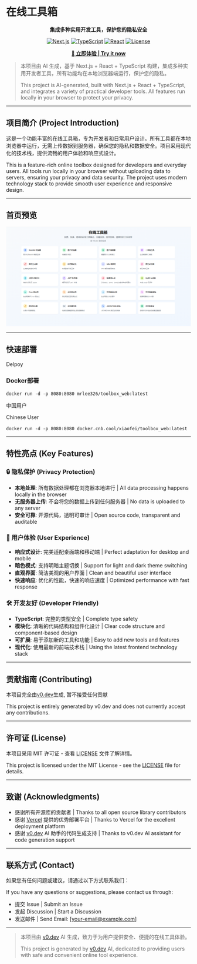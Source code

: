 # 在线工具箱

<div align="center">

**集成多种实用开发工具，保护您的隐私安全**

[![Next.js](https://img.shields.io/badge/Next.js-13-black?style=flat-square&logo=next.js)](https://nextjs.org/)
[![TypeScript](https://img.shields.io/badge/TypeScript-5-blue?style=flat-square&logo=typescript)](https://www.typescriptlang.org/)
[![React](https://img.shields.io/badge/React-18-61dafb?style=flat-square&logo=react)](https://reactjs.org/)
[![License](https://img.shields.io/badge/License-MIT-green?style=flat-square)](LICENSE)

**[🚀 立即体验 | Try it now](https://tool.lixf.ink/)**

</div>

> 本项目由 AI 生成，基于 Next.js + React + TypeScript 构建，集成多种实用开发者工具，所有功能均在本地浏览器端运行，保护您的隐私。
> 
> This project is AI-generated, built with Next.js + React + TypeScript, and integrates a variety of practical developer tools. All features run locally in your browser to protect your privacy.



---

## 项目简介 (Project Introduction)

这是一个功能丰富的在线工具箱，专为开发者和日常用户设计。所有工具都在本地浏览器中运行，无需上传数据到服务器，确保您的隐私和数据安全。项目采用现代化的技术栈，提供流畅的用户体验和响应式设计。

This is a feature-rich online toolbox designed for developers and everyday users. All tools run locally in your browser without uploading data to servers, ensuring your privacy and data security. The project uses modern technology stack to provide smooth user experience and responsive design.

---

## 首页预览

![首页](images/index.png)

---

## 快速部署

Delpoy

### Docker部署

```
docker run -d -p 8080:8080 mrlee326/toolbox_web:latest
```


中国用户

Chinese User

```
docker run -d -p 8080:8080 docker.cnb.cool/xiaofei/toolbox_web:latest
```

---

## 特性亮点 (Key Features)

### 🔒 隐私保护 (Privacy Protection)
- **本地处理**: 所有数据处理都在浏览器本地进行 | All data processing happens locally in the browser
- **无服务器上传**: 不会将您的数据上传到任何服务器 | No data is uploaded to any server
- **安全可靠**: 开源代码，透明可审计 | Open source code, transparent and auditable

### 🎨 用户体验 (User Experience)
- **响应式设计**: 完美适配桌面端和移动端 | Perfect adaptation for desktop and mobile
- **暗色模式**: 支持明暗主题切换 | Support for light and dark theme switching
- **直观界面**: 简洁美观的用户界面 | Clean and beautiful user interface
- **快速响应**: 优化的性能，快速的响应速度 | Optimized performance with fast response

### 🛠️ 开发友好 (Developer Friendly)
- **TypeScript**: 完整的类型安全 | Complete type safety
- **模块化**: 清晰的代码结构和组件化设计 | Clear code structure and component-based design
- **可扩展**: 易于添加新的工具和功能 | Easy to add new tools and features
- **现代化**: 使用最新的前端技术栈 | Using the latest frontend technology stack

---

## 贡献指南 (Contributing)

本项目完全由[v0.dev](https://v0.dev)生成, 暂不接受任何贡献

This project is entirely generated by v0.dev and does not currently accept any contributions.

---

## 许可证 (License)

本项目采用 MIT 许可证 - 查看 [LICENSE](LICENSE) 文件了解详情。

This project is licensed under the MIT License - see the [LICENSE](LICENSE) file for details.

---

## 致谢 (Acknowledgments)

- 感谢所有开源库的贡献者 | Thanks to all open source library contributors
- 感谢 [Vercel](https://vercel.com) 提供的优秀部署平台 | Thanks to Vercel for the excellent deployment platform
- 感谢 [v0.dev](https://v0.dev) AI 助手的代码生成支持 | Thanks to v0.dev AI assistant for code generation support

---

## 联系方式 (Contact)

如果您有任何问题或建议，请通过以下方式联系我们：

If you have any questions or suggestions, please contact us through:

- 提交 Issue | Submit an Issue
- 发起 Discussion | Start a Discussion
- 发送邮件 | Send Email: [your-email@example.com]

---

> 本项目由 [v0.dev](https://v0.dev/) AI 生成，致力于为用户提供安全、便捷的在线工具体验。
> 
> This project is generated by [v0.dev](https://v0.dev/) AI, dedicated to providing users with safe and convenient online tool experience.